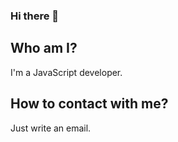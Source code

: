 ### Hi there 👋

## Who am I?

I'm a JavaScript developer.

## How to contact with me?

Just write an email.
